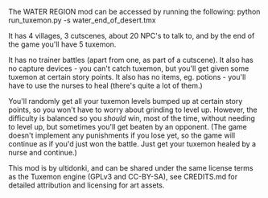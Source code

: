 
The WATER REGION mod can be accessed by running the following:
python run_tuxemon.py -s water_end_of_desert.tmx

It has 4 villages, 3 cutscenes, about 20 NPC's to talk to, and by the end of the
game you'll have 5 tuxemon.

It has no trainer battles (apart from one, as part of a cutscene).
It also has no capture devices - you can't catch tuxemon, but you'll get given
some tuxemon at certain story points.
It also has no items, eg. potions - you'll have to use the nurses to heal
(there's quite a lot of them.)

You'll randomly get all your tuxemon levels bumped up at certain story points,
so you won't have to worry about grinding to level up. 
However, the difficulty is balanced so you *should* win, most of the time,
without needing to level up, but sometimes you'll get beaten by an opponent.
(The game doesn't implement any punishments if you lose yet, so the game will
continue as if you'd just won the battle. Just get your tuxemon healed by a
nurse and continue.)

This mod is by ultidonki, and can be shared under the same license terms as
the Tuxemon engine (GPLv3 and CC-BY-SA), see CREDITS.md for detailed attribution
and licensing for art assets.


